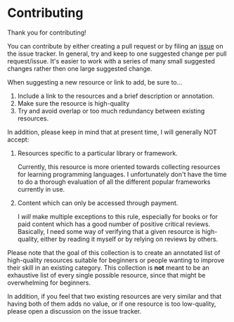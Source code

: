 # Contributing

Thank you for contributing! 

You can contribute by either creating a pull request or by filing an
[issue][is] on the issue tracker. In general, try and keep to one
suggested change per pull request/issue. It's easier to work with a
series of many small suggested changes rather then one large suggested
change.

When suggesting a new resource or link to add, be sure to...

1.  Include a link to the resources and a brief description or annotation.
2.  Make sure the resource is high-quality
3.  Try and avoid overlap or too much redundancy between existing resources.

In addition, please keep in mind that at present time, I will generally NOT
accept:

1.  Resources specific to a particular library or framework.

    Currently, this resource is more oriented towards collecting resources for
    learning programming languages. I unfortunately don't have the time to do a
    thorough evaluation of all the different popular frameworks currently in use.

2.  Content which can only be accessed through payment.

    I _will_ make multiple exceptions to this rule, especially for books or
    for paid content which has a good number of positive critical reviews.
    Basically, I need some way of verifying that a given resource is
    high-quality, either by reading it myself or by relying on reviews by
    others.

Please note that the goal of this collection is to create an annotated list of
high-quality resources suitable for beginners or people wanting to improve their
skill in an existing category. This collection is **not** meant to be an exhaustive
list of every single possible resource, since that might be overwhelming for
beginners.

In addition, if you feel that two existing resources are very similar and that
having both of them adds no value, or if one resource is too low-quality, please
open a discussion on the issue tracker. 

  [is]: https://github.com/Michael0x2a/curated-programming-resources/issues


